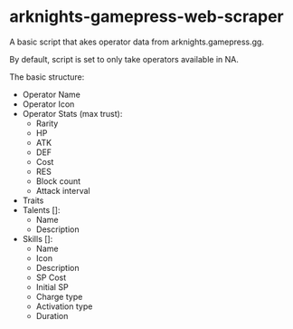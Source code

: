 # arknights-gamepress-web-scraper
A basic script that akes operator data from arknights.gamepress.gg.

By default, script is set to only take operators available in NA.

The basic structure:

- Operator Name
- Operator Icon
- Operator Stats (max trust):
    - Rarity
    - HP
    - ATK
    - DEF
    - Cost
    - RES
    - Block count
    - Attack interval
- Traits
- Talents []:
    - Name
    - Description
- Skills []:
    - Name
    - Icon
    - Description
    - SP Cost
    - Initial SP
    - Charge type
    - Activation type
    - Duration